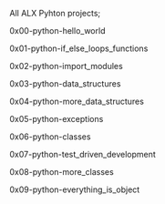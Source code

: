 All ALX Pyhton projects;

0x00-python-hello_world

0x01-python-if_else_loops_functions

0x02-python-import_modules

0x03-python-data_structures

0x04-python-more_data_structures

0x05-python-exceptions

0x06-python-classes

0x07-python-test_driven_development

0x08-python-more_classes

0x09-python-everything_is_object
